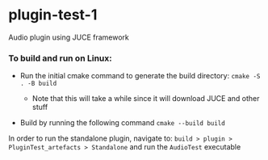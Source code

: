 # plugin-test-1
Audio plugin using JUCE framework


### To build and run on Linux:
- Run the initial cmake command to generate the build directory: `cmake -S . -B build`
    - Note that this will take a while since it will download JUCE and other stuff

- Build by running the following command `cmake --build build`

In order to run the standalone plugin, navigate to: `build > plugin > PluginTest_artefacts > Standalone` and run the `AudioTest` executable